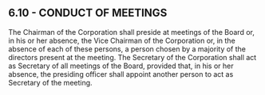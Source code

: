 ## **6.10 - CONDUCT OF MEETINGS**

The Chairman of the Corporation shall preside at meetings of the Board or, in his or her absence, the Vice Chairman of the Corporation or, in the absence of each of these persons, a person chosen by a majority of the directors present at the meeting. The Secretary of the Corporation shall act as Secretary of all meetings of the Board, provided that, in his or her absence, the presiding officer shall appoint another person to act as Secretary of the meeting.
